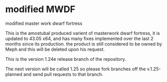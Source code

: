# modified MWDF
modified master work dwarf fortress


This is the amostubal produced varient of masterwork dwarf fortress, it is updated to 43.05 x64, and has many fixes implemented over the last 2 months since its production.  the product is still considered to be owned by Meph and this will be deleted upon his request.

This is the version 1.24e release branch of the repository.  

The next version will be called 1.25 so please fork branches off the v.1.25-planned and send pull requests to that branch.


